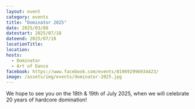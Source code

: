 ```yaml
---
layout: event
category: events
title: "Dominator 2025"
date: 2025/03/08
datestart: 2025/07/18
dateend: 2025/07/18
locationTitle:
location:
hosts:
  - Dominator
  - Art of Dance
facebook: https://www.facebook.com/events/819692996934423/
image: /assets/img/events/dominator-2025.jpg
---
```


We hope to see you on the 18th & 19th of July 2025, when we will celebrate 20 years of hardcore domination!
